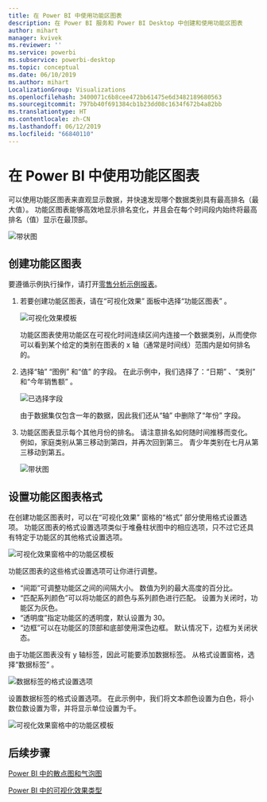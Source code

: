 ```yaml
---
title: 在 Power BI 中使用功能区图表
description: 在 Power BI 服务和 Power BI Desktop 中创建和使用功能区图表
author: mihart
manager: kvivek
ms.reviewer: ''
ms.service: powerbi
ms.subservice: powerbi-desktop
ms.topic: conceptual
ms.date: 06/10/2019
ms.author: mihart
LocalizationGroup: Visualizations
ms.openlocfilehash: 3400071c6b8cee472bb61475e6d3482189680563
ms.sourcegitcommit: 797bb40f691384cb1b23dd08c1634f672b4a82bb
ms.translationtype: HT
ms.contentlocale: zh-CN
ms.lasthandoff: 06/12/2019
ms.locfileid: "66840110"
---
```

# <a name="use-ribbon-charts-in-power-bi"></a>在 Power BI 中使用功能区图表
可以使用功能区图表来直观显示数据，并快速发现哪个数据类别具有最高排名（最大值）。 功能区图表能够高效地显示排名变化，并且会在每个时间段内始终将最高排名（值）显示在最顶部。 

![带状图](media/desktop-ribbon-charts/ribbon-charts_01.png)

## <a name="create-a-ribbon-chart"></a>创建功能区图表
要遵循示例执行操作，请打开[零售分析示例报表](../sample-retail-analysis.md)。 

1. 若要创建功能区图表，请在“可视化效果”  面板中选择“功能区图表”  。

    ![可视化效果模板](media/desktop-ribbon-charts/power-bi-template.png)

    功能区图表使用功能区在可视化时间连续区间内连接一个数据类别，从而使你可以看到某个给定的类别在图表的 x 轴（通常是时间线）范围内是如何排名的。

2. 选择“轴”  “图例”  和“值”  的字段。  在此示例中，我们选择了：“日期”  、“类别”  和“今年销售额”  。  

    ![已选择字段](media/desktop-ribbon-charts/power-bi-ribbon-values.png)

    由于数据集仅包含一年的数据，因此我们还从“轴”  中删除了“年份”  字段。 

3. 功能区图表显示每个其他月份的排名。 请注意排名如何随时间推移而变化。  例如，家庭类别从第三移动到第四，并再次回到第三。 青少年类别在七月从第三移动到第五。 

    ![带状图](media/desktop-ribbon-charts/power-bi-ribbon.png)

## <a name="format-a-ribbon-chart"></a>设置功能区图表格式
在创建功能区图表时，可以在“可视化效果”  窗格的“格式”  部分使用格式设置选项。 功能区图表的格式设置选项类似于堆叠柱状图中的相应选项，只不过它还具有特定于功能区的其他格式设置选项。

![可视化效果窗格中的功能区模板](media/desktop-ribbon-charts/power-bi-format-ribbon.png)

功能区图表的这些格式设置选项可让你进行调整。

*  “间距”可调整功能区之间的间隔大小。 数值为列的最大高度的百分比。
*  “匹配系列颜色”可以将功能区的颜色与系列颜色进行匹配。 设置为关闭时，功能区为灰色。 
*  “透明度”指定功能区的透明度，默认设置为 30。
*  “边框”可以在功能区的顶部和底部使用深色边框。 默认情况下，边框为关闭状态。

由于功能区图表没有 y 轴标签，因此可能要添加数据标签。 从格式设置窗格，选择“数据标签”  。 

![数据标签的格式设置选项](media/desktop-ribbon-charts/power-bi-labels.png)

设置数据标签的格式设置选项。  在此示例中，我们将文本颜色设置为白色，将小数位数设置为零，并将显示单位设置为千。 

![可视化效果窗格中的功能区模板](media/desktop-ribbon-charts/power-bi-data-labels.png)

## <a name="next-steps"></a>后续步骤

[Power BI 中的散点图和气泡图](power-bi-visualization-scatter.md)

[Power BI 中的可视化效果类型](power-bi-visualization-types-for-reports-and-q-and-a.md)